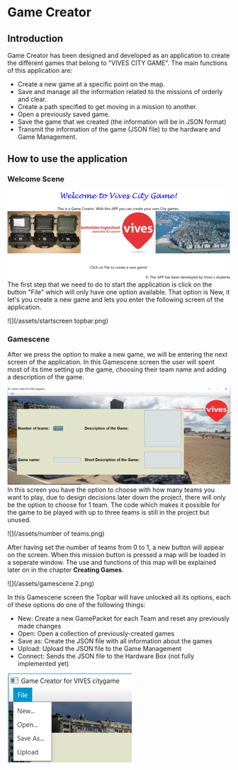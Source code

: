 # Game Creator

## Introduction

Game Creator has been designed and developed as an application to create the different games that belong to "VIVES CITY GAME". The main functions of this application are:

* Create a new game at a specific point on the map.
* Save and manage all the information related to the missions of orderly and clear.
* Create a path specified to get moving in a mission to another.
* Open a previously saved game.
* Save the game that we created \(the information will be in JSON format\)
* Transmit the information of the game \(JSON file\) to the hardware and Game Management.

## How to use the application

### Welcome Scene

![](/assets/WelcomScene.png)The first step that we need to do to start the application is click on the button "File" which will only have one option available. That option is New, it let's you create a new game and lets you enter the following screen of the application.

![](/assets/startscreen topbar.png)

### Gamescene

After we press the option to make a new game, we will be entering the next screen of the application. In this Gamescene screen the user will spent most of its time setting up the game, choosing their team name and adding a description of the game.

![](/assets/gamescene.png)In this screen you have the option to choose with how many teams you want to play, due to design decisions later down the project, there will only be the option to choose for 1 team. The code which makes it possible for the game to be played with up to three teams is still in the project but unused.

![](/assets/number of teams.png)

After having set the number of teams from 0 to 1, a new button will appear on the screen. When this mission button is pressed a map will be loaded in a seperate window. The use and functions of this map will be explained later on in the chapter **Creating Games**.

![](/assets/gamescene 2.png)

In this Gamescene screen the Topbar will have unlocked all its options, each of these options do one of the following things:

* New: Create a new GamePacket for each Team and reset any previously made changes
* Open: Open a collection of previously-created games
* Save as: Create the JSON file with all information about the games
* Upload: Upload the JSON file to the Game Management
* Connect: Sends the JSON file to the Hardware Box \(not fully implemented yet\)

![](/assets/MenuOptions.png)

